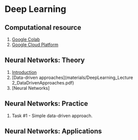 # Deep Learning

## Сomputational resource

1. [Google Colab](https://colab.research.google.com/)
2. [Google Cloud Platform](google_cloud_platform.md)

## Neural Networks: Theory
1. [Introduction](materials/DeepLearning_Lecture1_Introduction.pdf)
2. [Data-driven approaches](materials/DeepLearning_Lecture 2_DataDrivenApproaches.pdf)
3. [Neural Networks]

## Neural Networks: Practice
1. Task #1 - Simple data-driven approach.

## Neural Networks: Applications